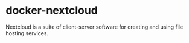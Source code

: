 # docker-nextcloud
Nextcloud is a suite of client-server software for creating and using file hosting services.
